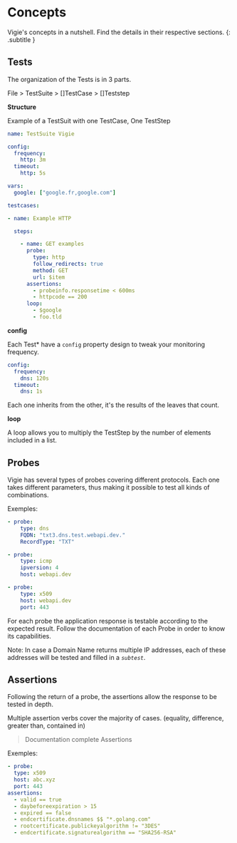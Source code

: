 # Concepts

Vigie's concepts in a nutshell. Find the details in their respective sections.
{: .subtitle }

## Tests

The organization of the Tests is in 3 parts. 

File > TestSuite > []TestCase > []Teststep

**Structure**

Example of a TestSuit with one TestCase, One TestStep

```yaml
name: TestSuite Vigie

config:
  frequency:
    http: 3m
  timeout:
    http: 5s

vars:
  google: ["google.fr,google.com"]

testcases:

- name: Example HTTP

  steps:

    - name: GET examples
      probe:
        type: http
        follow_redirects: true
        method: GET
        url: $item
      assertions:
        - probeinfo.responsetime < 600ms
        - httpcode == 200
      loop:
        - $google
        - foo.tld

```

**config**

Each Test* have a `config` property design to tweak your monitoring frequency. 

```yaml
config:
  frequency:
    dns: 120s
  timeout:
    dns: 1s

```
Each one inherits from the other, it's the results of the leaves that count.

**loop**  

A loop allows you to multiply the TestStep by the number of elements included in a list. 


## Probes

Vigie has several types of probes covering different protocols. Each one takes different parameters, thus making it possible to test 
all kinds of combinations.


Exemples:

```yaml
- probe:
    type: dns
    FQDN: "txt3.dns.test.webapi.dev."
    RecordType: "TXT"
```
```yaml
- probe:
    type: icmp
    ipversion: 4
    host: webapi.dev
```
```yaml
- probe:
    type: x509
    host: webapi.dev
    port: 443
```

For each probe the application response is testable according to the expected result.
Follow the documentation of each Probe in order to know its capabilities.  

Note: In case a Domain Name returns multiple IP addresses, each of these addresses will be tested and filled in a *`subtest`*.


## Assertions

Following the return of a probe, the assertions allow the response to be tested in depth.

Multiple assertion verbs cover the majority of cases. (equality, difference, greater than, contained in)

> Documentation complete Assertions

Exemples:

```yaml
- probe:
  type: x509
  host: abc.xyz
  port: 443
assertions:
  - valid == true
  - daybeforeexpiration > 15
  - expired == false
  - endcertificate.dnsnames $$ "*.golang.com"
  - rootcertificate.publickeyalgorithm != "3DES"
  - endcertificate.signaturealgorithm == "SHA256-RSA"
```